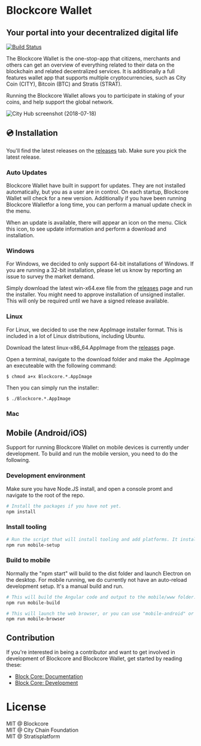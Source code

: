 Blockcore Wallet
===============

Your portal into your decentralized digital life
----------------------------

[1]: https://github.com/block-core/blockcore-wallet/workflows/Build/badge.svg
[2]: https://github.com/block-core/blockcore-wallet/actions

[![Build Status][1]][2]

The Blockcore Wallet is the one-stop-app that citizens, merchants and others can get an overview of everything related to their data on the blockchain and related decentralized services.
It is additionally a full features wallet app that supports multiple cryptocurrencies, 
such as City Coin (CITY), Bitcoin (BTC) and Stratis (STRAT).

Running the Blockcore Wallet allows you to participate in staking of your coins, and help support the global network. 

![City Hub screenshot (2018-07-18)](doc/images/2018-08-11.png "City Hub (2018-08-11)")

## 💿 Installation

You'll find the latest releases on the [releases](https://github.com/block-core/blockcore-wallet/releases) tab. Make sure you pick the latest release.

### Auto Updates

Blockcore Wallet have built in support for updates. They are not installed automatically, but you as
a user are in control. On each startup, Blockcore Wallet will check for a new version. Additionally if
you have been running Blockcore Walletfor a long time, you can perform a manual update check in the menu.

When an update is available, there will appear an icon on the menu. Click this icon, to see
update information and perform a download and installation.

### Windows

For Windows, we decided to only support 64-bit installations of Windows. If you are running
a 32-bit installation, please let us know by reporting an issue to survey the market demand.

Simply download the latest win-x64.exe file from the [releases](https://github.com/block-core/blockcore-wallet/releases) page and run
the installer. You might need to approve installation of unsigned installer. This will only
be required until we have a signed release available.

### Linux

For Linux, we decided to use the new AppImage installer format. This is included in a lot of
Linux distributions, including Ubuntu.

Download the latest linux-x86_64.AppImage from the [releases](https://github.com/block-core/blockcore-wallet/releases) page.

Open a terminal, navigate to the download folder and make the .AppImage an executeable with 
the following command:

```
$ chmod a+x Blockcore.*.AppImage
```

Then you can simply run the installer:

```
$ ./Blockcore.*.AppImage
```

### Mac


## Mobile (Android/iOS)

Support for running Blockcore Wallet on mobile devices is currently under development. To build and run the mobile version, you need to do the following.


### Development environment

Make sure you have Node.JS install, and open a console promt and navigate to the root of the repo.

```sh
# Install the packages if you have not yet.
npm install
```

### Install tooling
```sh
# Run the script that will install tooling and add platforms. It installs Cordova globally, and add support for android, ios and browser.
npm run mobile-setup
```

### Build to mobile

Normally the "npm start" will build to the dist folder and launch Electron on the desktop. For mobile running, we do currently not have an auto-reload 
development setup. It's a manual build and run.

```sh
# This will build the Angular code and output to the mobile/www folder.
npm run mobile-build

# This will launch the web browser, or you can use "mobile-android" or "mobile-ios".
npm run mobile-browser
```


## Contribution

If you're interested in being a contributor and want to get involved in development of Blockcore and Blockcore Wallet, get started by reading these:

* [Block Core: Documentation](https://docs.blockcore.net)
* [Block Core: Development](DEVELOPMENT.md)

# License

MIT @ Blockcore   
MIT @ City Chain Foundation   
MIT @ Stratisplatform   
